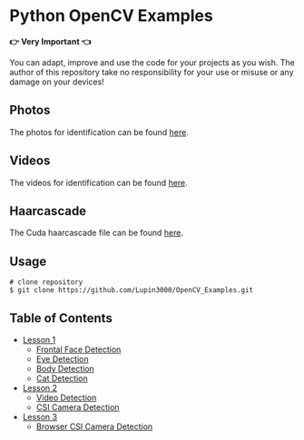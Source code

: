 # Python OpenCV Examples

**:point_right: Very Important :point_left:**

You can adapt, improve and use the code for your projects as you wish. The author of this repository take no responsibility for your use or misuse or any damage on your devices!

## Photos

The photos for identification can be found [here](src/img).

## Videos

The videos for identification can be found [here](src/video).

## Haarcascade

The Cuda haarcascade file can be found [here](src/haarcascades).

## Usage

```shell
# clone repository
$ git clone https://github.com/Lupin3000/OpenCV_Examples.git
```

## Table of Contents

- [Lesson 1](examples/lesson_01)
  - [Frontal Face Detection](examples/lesson_01/face_detection.py)
  - [Eye Detection](examples/lesson_01/eye_detection.py)
  - [Body Detection](examples/lesson_01/body_detection.py)
  - [Cat Detection](examples/lesson_01/cat_detection.py)
- [Lesson 2](examples/lesson_02)
  - [Video Detection](examples/lesson_02/video.py)
  - [CSI Camera Detection](examples/lesson_02/csi_camera.py)
- [Lesson 3](examples/lesson_03)
  - [Browser CSI Camera Detection](examples/lesson_03/flask_csi_camera.py)
